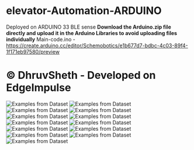 # elevator-Automation-ARDUINO
Deployed on ARDUINO 33 BLE sense
**Download the Arduino.zip file directly and upload it in the Arduino Libraries to avoid uploading files individually**
Main-code.ino - https://create.arduino.cc/editor/Schemobotics/e1b677d7-bdbc-4c03-89f4-1f171eb97580/preview





# © DhruvSheth - Developed on EdgeImpulse


![Examples from Dataset](https://github.com/dhruvsheth-ai/elevator-Automation-ARDUINO/blob/master/images/2020-08-19-171754_1824x984_scrot.png)
![Examples from Dataset](https://github.com/dhruvsheth-ai/elevator-Automation-ARDUINO/blob/master/images/2020-08-19-171801_1824x984_scrot.png)
![Examples from Dataset](https://github.com/dhruvsheth-ai/elevator-Automation-ARDUINO/blob/master/images/2020-08-19-171818_1824x984_scrot.png)
![Examples from Dataset](https://github.com/dhruvsheth-ai/elevator-Automation-ARDUINO/blob/master/images/2020-08-19-171906_1824x984_scrot.png)
![Examples from Dataset](https://github.com/dhruvsheth-ai/elevator-Automation-ARDUINO/blob/master/images/2020-08-19-172528_1824x984_scrot.png)
![Examples from Dataset](https://github.com/dhruvsheth-ai/elevator-Automation-ARDUINO/blob/master/images/2020-08-19-172552_1824x984_scrot.png)
![Examples from Dataset](https://github.com/dhruvsheth-ai/elevator-Automation-ARDUINO/blob/master/images/2020-08-19-172606_1824x984_scrot.png)
![Examples from Dataset](https://github.com/dhruvsheth-ai/elevator-Automation-ARDUINO/blob/master/images/2020-08-19-173004_1824x984_scrot.png)
![Examples from Dataset](https://github.com/dhruvsheth-ai/elevator-Automation-ARDUINO/blob/master/images/2020-08-19-173015_1824x984_scrot.png)
![Examples from Dataset](https://github.com/dhruvsheth-ai/elevator-Automation-ARDUINO/blob/master/images/2020-08-19-173221_1824x984_scrot.png)
![Examples from Dataset](https://github.com/dhruvsheth-ai/elevator-Automation-ARDUINO/blob/master/images/2020-08-19-173316_1824x984_scrot.png)
![Examples from Dataset](https://github.com/dhruvsheth-ai/elevator-Automation-ARDUINO/blob/master/images/2020-08-19-173411_1824x984_scrot.png)
![Examples from Dataset](https://github.com/dhruvsheth-ai/elevator-Automation-ARDUINO/blob/master/images/2020-08-19-173525_1824x984_scrot.png)

